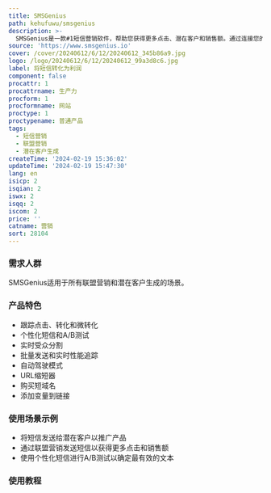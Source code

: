 ```yaml
---
title: SMSGenius
path: kehufuwu/smsgenius
description: >-
  SMSGenius是一款#1短信营销软件，帮助您获得更多点击、潜在客户和销售额。通过连接您的网关、个性化短信、定向受众分割、A/B测试和批量发送等功能，提升您的业务。适用于联盟营销和潜在客户生成。AI发送优化和无Cookie转化跟踪等功能，提升您的短信效果。
source: 'https://www.smsgenius.io'
cover: /cover/20240612/6/12/20240612_345b86a9.jpg
logo: /logo/20240612/6/12/20240612_99a3d8c6.jpg
label: 将短信转化为利润
component: false
procattr: 1
procattrname: 生产力
procform: 1
procformname: 网站
proctype: 1
proctypename: 普通产品
tags:
  - 短信营销
  - 联盟营销
  - 潜在客户生成
createTime: '2024-02-19 15:36:02'
updateTime: '2024-02-19 15:47:30'
lang: en
isicp: 2
isqian: 2
iswx: 2
isqq: 2
iscom: 2
price: ''
catname: 营销
sort: 28104
---
```




### 需求人群
SMSGenius适用于所有联盟营销和潜在客户生成的场景。

### 产品特色
- 跟踪点击、转化和微转化
- 个性化短信和A/B测试
- 实时受众分割
- 批量发送和实时性能追踪
- 自动驾驶模式
- URL缩短器
- 购买短域名
- 添加变量到链接

### 使用场景示例
- 将短信发送给潜在客户以推广产品
- 通过联盟营销发送短信以获得更多点击和销售额
- 使用个性化短信进行A/B测试以确定最有效的文本

### 使用教程


  
